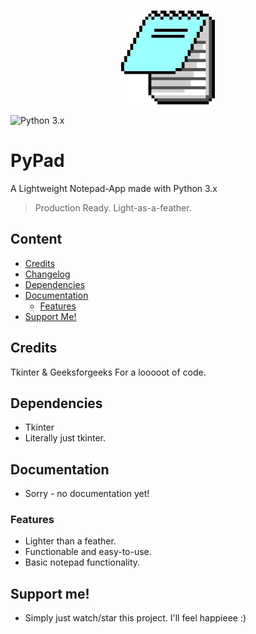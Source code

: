 <p align="center">
  <br>
    <img src="/PyPad/PyPad.png" width="150"/>
  <br>
</p>

![Python 3.x](https://img.shields.io/badge/python-3.x-yellow.svg)

# PyPad
A Lightweight Notepad-App made with Python 3.x

> Production Ready. Light-as-a-feather.

## Content
- [Credits](#credits)
- [Changelog](https://github.com/mime-r/PyPad/blob/master/PyPad/Changelog.md)
- [Dependencies](#dependencies)
- [Documentation](#documentation)
  - [Features](#features)
- [Support Me!](#support-me)

## Credits
Tkinter & Geeksforgeeks
For a looooot of code.
  
## Dependencies
- Tkinter
 - Literally just tkinter.

## Documentation
- Sorry - no documentation yet!

### Features
- Lighter than a feather.
- Functionable and easy-to-use.
- Basic notepad functionality.

## Support me!
- Simply just watch/star this project. I'll feel happieee :)
